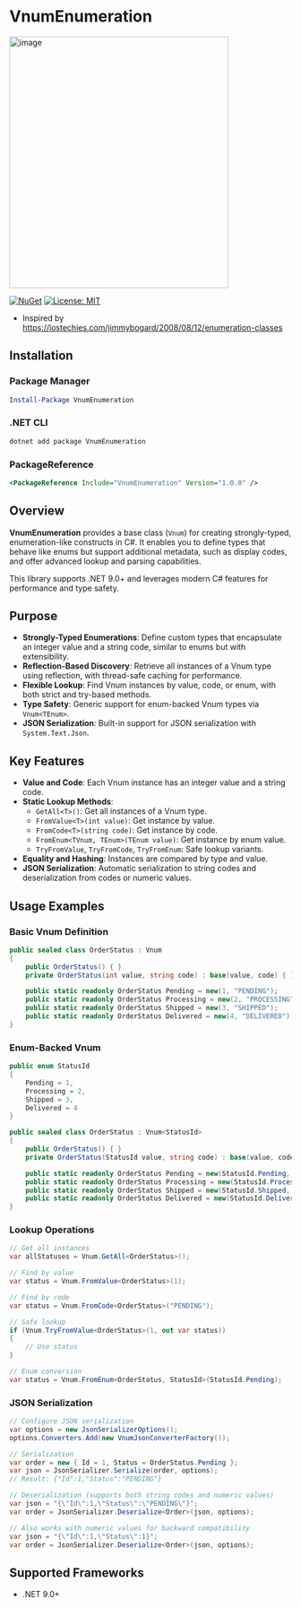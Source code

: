 # VnumEnumeration
<img width="391" height="449" alt="image" src="https://github.com/user-attachments/assets/61f43144-b67b-4c57-b44e-e276e3c9255d" />

[![NuGet](https://img.shields.io/nuget/v/VnumEnumeration.svg)](https://www.nuget.org/packages/VnumEnumeration/)
[![License: MIT](https://img.shields.io/badge/License-MIT-yellow.svg)](https://opensource.org/licenses/MIT)

- Inspired by https://lostechies.com/jimmybogard/2008/08/12/enumeration-classes

## Installation

### Package Manager
```powershell
Install-Package VnumEnumeration
```

### .NET CLI
```bash
dotnet add package VnumEnumeration
```

### PackageReference
```xml
<PackageReference Include="VnumEnumeration" Version="1.0.0" />
```

## Overview

**VnumEnumeration** provides a base class (`Vnum`) for creating strongly-typed, enumeration-like constructs in C#. It enables you to define types that behave like enums but support additional metadata, such as display codes, and offer advanced lookup and parsing capabilities.

This library supports .NET 9.0+ and leverages modern C# features for performance and type safety.

## Purpose

- **Strongly-Typed Enumerations**: Define custom types that encapsulate an integer value and a string code, similar to enums but with extensibility.
- **Reflection-Based Discovery**: Retrieve all instances of a Vnum type using reflection, with thread-safe caching for performance.
- **Flexible Lookup**: Find Vnum instances by value, code, or enum, with both strict and try-based methods.
- **Type Safety**: Generic support for enum-backed Vnum types via `Vnum<TEnum>`.
- **JSON Serialization**: Built-in support for JSON serialization with `System.Text.Json`.

## Key Features

- **Value and Code**: Each Vnum instance has an integer value and a string code.
- **Static Lookup Methods**:
  - `GetAll<T>()`: Get all instances of a Vnum type.
  - `FromValue<T>(int value)`: Get instance by value.
  - `FromCode<T>(string code)`: Get instance by code.
  - `FromEnum<TVnum, TEnum>(TEnum value)`: Get instance by enum value.
  - `TryFromValue`, `TryFromCode`, `TryFromEnum`: Safe lookup variants.
- **Equality and Hashing**: Instances are compared by type and value.
- **JSON Serialization**: Automatic serialization to string codes and deserialization from codes or numeric values.

## Usage Examples

### Basic Vnum Definition

```csharp
public sealed class OrderStatus : Vnum
{
    public OrderStatus() { }
    private OrderStatus(int value, string code) : base(value, code) { }

    public static readonly OrderStatus Pending = new(1, "PENDING");
    public static readonly OrderStatus Processing = new(2, "PROCESSING");
    public static readonly OrderStatus Shipped = new(3, "SHIPPED");
    public static readonly OrderStatus Delivered = new(4, "DELIVERED");
}
```

### Enum-Backed Vnum

```csharp
public enum StatusId
{
    Pending = 1,
    Processing = 2,
    Shipped = 3,
    Delivered = 4
}

public sealed class OrderStatus : Vnum<StatusId>
{
    public OrderStatus() { }
    private OrderStatus(StatusId value, string code) : base(value, code) { }

    public static readonly OrderStatus Pending = new(StatusId.Pending, "PENDING");
    public static readonly OrderStatus Processing = new(StatusId.Processing, "PROCESSING");
    public static readonly OrderStatus Shipped = new(StatusId.Shipped, "SHIPPED");
    public static readonly OrderStatus Delivered = new(StatusId.Delivered, "DELIVERED");
}
```

### Lookup Operations

```csharp
// Get all instances
var allStatuses = Vnum.GetAll<OrderStatus>();

// Find by value
var status = Vnum.FromValue<OrderStatus>(1);

// Find by code
var status = Vnum.FromCode<OrderStatus>("PENDING");

// Safe lookup
if (Vnum.TryFromValue<OrderStatus>(1, out var status))
{
    // Use status
}

// Enum conversion
var status = Vnum.FromEnum<OrderStatus, StatusId>(StatusId.Pending);
```

### JSON Serialization

```csharp
// Configure JSON serialization
var options = new JsonSerializerOptions();
options.Converters.Add(new VnumJsonConverterFactory());

// Serialization
var order = new { Id = 1, Status = OrderStatus.Pending };
var json = JsonSerializer.Serialize(order, options);
// Result: {"Id":1,"Status":"PENDING"}

// Deserialization (supports both string codes and numeric values)
var json = "{\"Id\":1,\"Status\":\"PENDING\"}";
var order = JsonSerializer.Deserialize<Order>(json, options);

// Also works with numeric values for backward compatibility
var json = "{\"Id\":1,\"Status\":1}";
var order = JsonSerializer.Deserialize<Order>(json, options);
```

## Supported Frameworks

- .NET 9.0+



